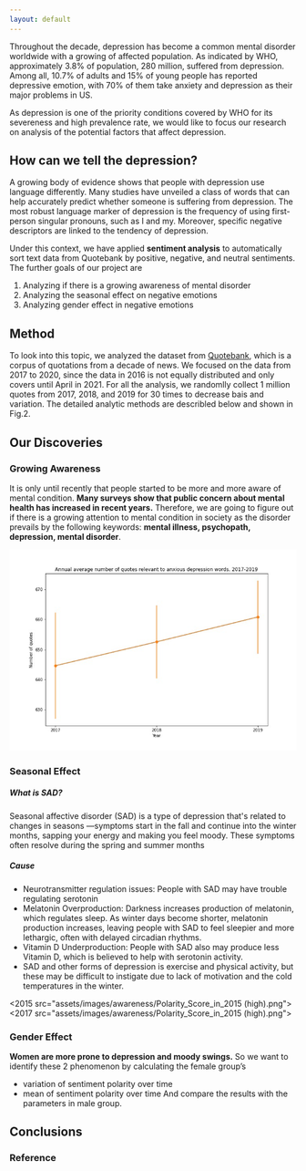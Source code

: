 ```yaml
---
layout: default
---
```


Throughout the decade, depression has become a common mental disorder worldwide with a growing of affected population. As indicated by WHO, approximately 3.8% of population, 280 million, suffered from depression. Among all, 10.7% of adults and 15% of young people has reported depressive emotion, with 70% of them take anxiety and depression as their major problems in US. 

As depression is one of the priority conditions covered by WHO for its severeness and high prevalence rate, we would like to focus our research on analysis of the potential factors that affect depression.

## How can we tell the depression?
A growing body of evidence shows that people with depression use language differently. Many studies have unveiled a class of words that can help accurately predict whether someone is suffering from depression. The most robust language marker of depression is the frequency of using first-person singular pronouns, such as I and my. Moreover, specific negative descriptors are linked to the tendency of depression.

Under this context, we have applied **sentiment analysis** to automatically sort text data from Quotebank by positive, negative, and neutral sentiments. The further goals of our project are 
1. Analyzing if there is a growing awareness of mental disorder
2. Analyzing the seasonal effect on negative emotions
3. Analyzing gender effect in negative emotions

## Method
To look into this topic, we analyzed the dataset from [Quotebank](./another-page.html), which is a corpus of quotations from a decade of news. We focused on the data from 2017 to 2020, since the data in 2016 is not equally distributed and only covers until April in 2021. For all the analysis, we randomlly collect 1 million quotes from 2017, 2018, and 2019 for 30 times to decrease bais and variation. The detailed analytic methods are describled below and shown in Fig.2.

## Our Discoveries
### Growing Awareness
It is only until recently that people started to be more and more aware of mental condition. **Many surveys show that public concern about mental health has increased in recent years.** Therefore, we are going to figure out if there is a growing attention to mental condition in society as the disorder prevails by the following keywords: **mental illness, psychopath, depression, mental disorder**.
<awareness align="center" width="100" height="100" src="assets/images/awareness.jpeg">
  
![<awareness src="awareness.jpeg">](assets/images/awareness.jpeg)

### Seasonal Effect
##### What is SAD?
Seasonal affective disorder (SAD) is a type of depression that's related to changes in seasons —symptoms start in the fall and continue into the winter months, sapping your energy and making you feel moody. These symptoms often resolve during the spring and summer months
##### Cause
- Neurotransmitter regulation issues: People with SAD may have trouble regulating serotonin
- Melatonin Overproduction: Darkness increases production of melatonin, which regulates sleep. As winter days become shorter, melatonin production increases, leaving people with SAD to feel sleepier and more lethargic, often with delayed circadian rhythms.
- Vitamin D Underproduction: People with SAD also may produce less Vitamin D, which is believed to help with serotonin activity.
- SAD and other forms of depression is exercise and physical activity, but these may be difficult to instigate due to lack of motivation and the cold temperatures in the winter.

<2015 src="assets/images/awareness/Polarity_Score_in_2015 (high).png"><2017 src="assets/images/awareness/Polarity_Score_in_2015 (high).png"> 

### Gender Effect
**Women are more prone to depression and moody swings.** So we want to identify these 2 phenomenon by calculating the female group’s 
- variation of sentiment polarity over time 
- mean of sentiment polarity over time 
And compare the results with the parameters in male group.


## Conclusions

### Reference
